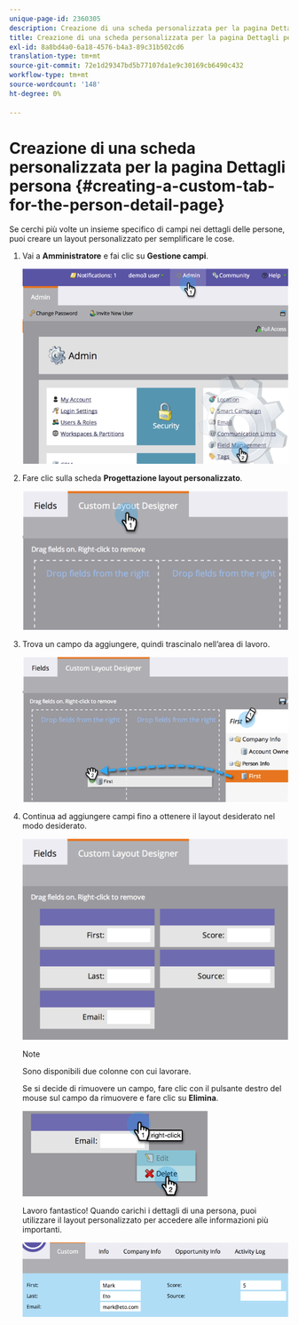 ```yaml
---
unique-page-id: 2360305
description: Creazione di una scheda personalizzata per la pagina Dettagli persona - Marketo Docs - Documentazione del prodotto
title: Creazione di una scheda personalizzata per la pagina Dettagli persona
exl-id: 8a8bd4a0-6a18-4576-b4a3-89c31b502cd6
translation-type: tm+mt
source-git-commit: 72e1d29347bd5b77107da1e9c30169cb6490c432
workflow-type: tm+mt
source-wordcount: '148'
ht-degree: 0%

---
```


# Creazione di una scheda personalizzata per la pagina Dettagli persona {#creating-a-custom-tab-for-the-person-detail-page}

Se cerchi più volte un insieme specifico di campi nei dettagli delle persone, puoi creare un layout personalizzato per semplificare le cose.

1. Vai a **Amministratore** e fai clic su **Gestione campi**.

   ![](assets/image2014-9-16-16-3a41-3a41.png)

1. Fare clic sulla scheda **Progettazione layout personalizzato**.

   ![](assets/image2014-9-16-16-3a41-3a55.png)

1. Trova un campo da aggiungere, quindi trascinalo nell’area di lavoro.

   ![](assets/three-1.png)

1. Continua ad aggiungere campi fino a ottenere il layout desiderato nel modo desiderato.

   ![](assets/image2014-9-16-16-3a42-3a25.png)

   >[!NOTE]
   >
   >Sono disponibili due colonne con cui lavorare.

   Se si decide di rimuovere un campo, fare clic con il pulsante destro del mouse sul campo da rimuovere e fare clic su **Elimina**.

   ![](assets/image2014-9-16-16-3a43-3a56.png)

   Lavoro fantastico! Quando carichi i dettagli di una persona, puoi utilizzare il layout personalizzato per accedere alle informazioni più importanti.

   ![](assets/six-1.png)
